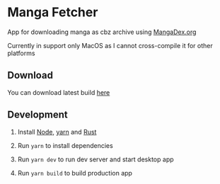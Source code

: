 # Manga Fetcher

App for downloading manga as cbz archive using [MangaDex.org](https://mangadex.org/)

Currently in support only MacOS as I cannot cross-compile it for other platforms

## Download

You can download latest build [here](https://github.com/vekkele/manga-fetcher/releases)

## Development

1. Install [Node](https://nodejs.org/en/download), [yarn](https://yarnpkg.com/getting-started/install) and [Rust](https://www.rust-lang.org/learn/get-started)
 
2. Run `yarn` to install dependencies

3. Run `yarn dev` to run dev server and start desktop app

4. Run `yarn build` to build production app